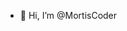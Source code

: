 - 👋 Hi, I’m @MortisCoder
<!---
MortisCoder/MortisCoder is a ✨ special ✨ repository because its `README.md` (this file) appears on your GitHub profile.
You can click the Preview link to take a look at your changes.
--->
